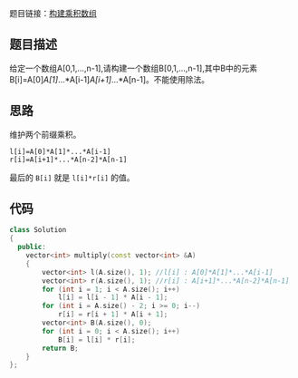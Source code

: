 题目链接：[构建乘积数组](https://www.nowcoder.com/practice/94a4d381a68b47b7a8bed86f2975db46?tpId=13&tqId=11204&tPage=3&rp=3&ru=/ta/coding-interviews&qru=/ta/coding-interviews/question-ranking)

## 题目描述

给定一个数组A[0,1,...,n-1],请构建一个数组B[0,1,...,n-1],其中B中的元素B[i]=A[0]*A[1]*...*A[i-1]*A[i+1]*...*A[n-1]。不能使用除法。

## 思路

维护两个前缀乘积。

```
l[i]=A[0]*A[1]*...*A[i-1]
r[i]=A[i+1]*...*A[n-2]*A[n-1]
```

最后的 `B[i]` 就是 `l[i]*r[i]` 的值。

## 代码

```cpp
class Solution
{
  public:
    vector<int> multiply(const vector<int> &A)
    {
        vector<int> l(A.size(), 1); //l[i] : A[0]*A[1]*...*A[i-1]
        vector<int> r(A.size(), 1); //r[i] : A[i+1]*...*A[n-2]*A[n-1]
        for (int i = 1; i < A.size(); i++)
            l[i] = l[i - 1] * A[i - 1];
        for (int i = A.size() - 2; i >= 0; i--)
            r[i] = r[i + 1] * A[i + 1];
        vector<int> B(A.size(), 0);
        for (int i = 0; i < A.size(); i++)
            B[i] = l[i] * r[i];
        return B;
    }
};
```

